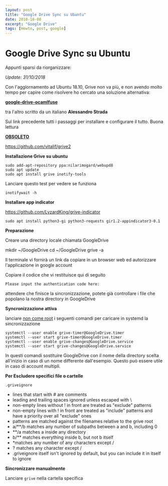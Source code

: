 ```yaml
---
layout: post
title: "Google Drive Sync su Ubuntu"
date: 2018-10-08
excerpt: "Google Drive"
tags: [Howto, post, google]
---
```

**Google Drive Sync su Ubuntu**
===

Appunti sparsi da riorganizzare:

*Update: 31/10/2018*

Con l'aggiornamento ad Ubuntu 18.10, Grive non va più, e non avendo molto tempo per capire come risolvere ho cercato una soluzione alternativa:

**[google-drive-ocamlfuse](https://github.com/astrada/google-drive-ocamlfuse)**

tra l'altro scritto da un italiano **Alessandro Strada**

Sul link precedente tutti i passaggi per installare e configurare il tutto. Buona lettura

**<u>OBSOLETO</u>**

https://github.com/vitalif/grive2

**Installazione Grive su ubuntu**

```
sudo add-apt-repository ppa:nilarimogard/webupd8
sudo apt update
sudo apt install grive inotify-tools 
```

Lanciare questo test per vedere se funziona

```
inotifywait -h
```

**Installare app indicator**

https://github.com/LyzardKing/grive-indicator

`sudo apt install python3-gi python3-requests gir1.2-appindicator3-0.1`

**Preparazione**

Creare una directory locale chiamata GoogleDrive

mkdir ~/GoogleDrive
cd ~/GoogleDrive
grive -a

Il terminale vi fornirà un link da copiare in un browser web ed autorizzare l'applicazione in google account

Copiare il codice che vi restituisce qui di seguito

`Please input the authentication code here:`

attendere che finisce la sincronizzazione, potete già controllare i file che popolano la nostra directory in GoogleDrive

**Syncronizzazione attiva**

lanciare <u>non come root</u> i seguenti comandi per caricare in systemd la sincronizzazione

```
systemctl --user enable grive-timer@GoogleDrive.timer
systemctl --user start grive-timer@GoogleDrive.timer
systemctl --user enable grive-changes@GoogleDrive.service
systemctl --user start grive-changes@GoogleDrive.service
```

In questi comandi sostituire GoogleDrive con il nome della directory scelta all'inizio in caso di un nome differente dall'esempio. Questo può essere utile in caso di account multipli.

**Per Escludere specifici file o cartelle**

`.griveignore`

- lines that start with # are comments
- leading and trailing spaces ignored unless escaped with \
- non-empty lines without ! in front are treated as "exclude" patterns
- non-empty lines with ! in front are treated as "include" patterns and have a priority over all "exclude" ones
- patterns are matched against the filenames relative to the grive root
- a/**/b matches any number of subpaths between a and b, including 0
- **/a matches a inside any directory
- b/** matches everything inside b, but not b itself
- *matches any number of any characters except /
- ? matches any character except /
- .griveignore itself isn't ignored by default, but you can include it in itself to ignore

**Sincronizzare manualmente**

Lanciare `grive` nella cartella specifica